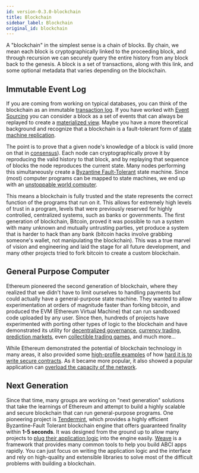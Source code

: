 ```yaml
---
id: version-0.3.0-blockchain
title: Blockchain
sidebar_label: Blockchain
original_id: blockchain
---
```


A "blockchain" in the simplest sense is a chain of blocks. By chain, we mean each block is cryptographically linked to the proceeding block, and through recursion we can securely query the entire history from any block back to the genesis. A block is a set of transactions, along with this link, and some optional metadata that varies depending on the blockchain.

## Immutable Event Log

If you are coming from working on typical databases, you can think of the blockchain as an immutable [transaction log](https://en.wikipedia.org/wiki/Transaction_log). If you have worked with [Event Sourcing](https://martinfowler.com/eaaDev/EventSourcing.html) you can consider a block as a set of events that can always be replayed to create a [materialized view](https://docs.microsoft.com/en-us/azure/architecture/patterns/materialized-view). Maybe you have a more theoretical background and recognize that a blockchain is a fault-tolerant form of [state machine replication](https://en.wikipedia.org/wiki/State_machine_replication#Ordering_Inputs).

The point is to prove that a given node's knowledge of a block is valid (more on that in [consensus](./consensus.html)).
Each node can cryptographically prove it by reproducing the valid history to that block, and by replaying that sequence of blocks the node reproduces the current state. Many nodes performing this simultaneously create a [Byzantine Fault-Tolerant](https://en.wikipedia.org/wiki/Byzantine_fault_tolerance) state machine. Since (most) computer programs can be mapped to state machines, we end up with an [unstoppable world computer](https://www.ethereum.org/).

This means a blockchain is fully trusted and the state represents the correct function of the programs that run on it. This allows for extremely high levels of trust in a program, levels that were previously reserved for highly controlled, centralized systems, such as banks or governments. The first generation of blockchain, Bitcoin, proved it was possible to run a system with many unknown and mutually untrusting parties, yet produce a system that is harder to hack than any bank (bitcoin hacks involve grabbing someone's wallet, not manipulating the blockchain). This was a true marvel of vision and engineering and laid the stage for all future development, and many other projects tried to fork bitcoin to create a custom blockchain.

## General Purpose Computer

Ethereum pioneered the second generation of blockchain, where they realized that we didn't have to limit ourselves to handling payments but could actually have a general-purpose state machine. They wanted to allow experimentation at orders of magnitude faster than forking bitcoin, and produced the EVM (Ethereum Virtual Machine) that can run sandboxed code uploaded by any user. Since then, hundreds of projects have experimented with porting other types of logic to the blockchain and have demonstrated its utility for [decentralized governance](https://aragon.one/), [currency trading](https://0xproject.com/), [prediction markets](https://gnosis.pm/), even [collectible trading games](https://www.cryptokitties.co/), and much more...

While Ethereum demonstrated the potential of blockchain technology in many areas, it also provided some [high-profile examples](https://www.cryptocompare.com/coins/guides/the-dao-the-hack-the-soft-fork-and-the-hard-fork/) of how [hard it is to write secure contracts](https://medium.com/chain-cloud-company-blog/parity-multisig-hack-again-b46771eaa838). As it became more popular, it also showed a popular application can [overload the capacity of the network](https://dealbreaker.com/2017/12/ethereum-the-crypto-network-that-will-transform-everything-struggles-to-handle-digital-beanie-babies/).

## Next Generation

Since that time, many groups are working on "next generation" solutions that take the learnings of Ethereum and attempt to build a highly scalable and secure blockchain that can run general-purpose programs. One pioneering project is [Tendermint](https://tendermint.com/), which provides a highly efficient Byzantine-Fault Tolerant blockchain engine that offers guaranteed finality within **1-5 seconds**. It was designed from the ground up to allow many projects to [plug their application logic](https://tendermint.readthedocs.io/en/master/app-development.html#abci-design) into the engine easily. [Weave](https://github.com/iov-one/weave) is a framework that provides many common tools to help you build ABCI apps rapidly. You can just focus on writing the application logic and the interface and rely on high-quality and extensible libraries to solve most of the difficult problems with building a blockchain.
